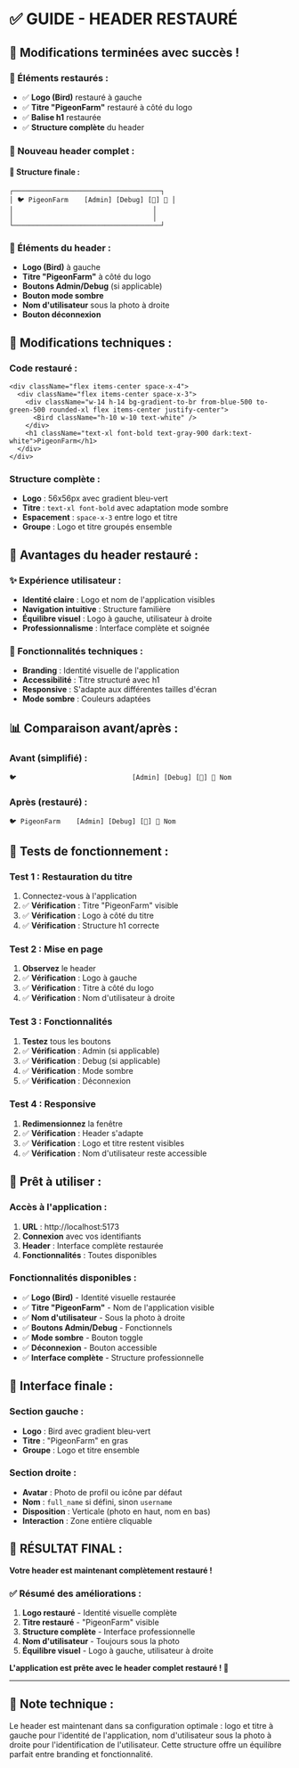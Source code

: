 # ✅ **GUIDE - HEADER RESTAURÉ**

## 🎉 **Modifications terminées avec succès !**

### **🔄 Éléments restaurés :**
- ✅ **Logo (Bird)** restauré à gauche
- ✅ **Titre "PigeonFarm"** restauré à côté du logo
- ✅ **Balise h1** restaurée
- ✅ **Structure complète** du header

### **🎨 Nouveau header complet :**

#### **🔧 Structure finale :**
```
┌─────────────────────────────────────┐
│ 🐦 PigeonFarm    [Admin] [Debug] [🌙] 👤 │
│                                   │
│                                   │
└─────────────────────────────────────┘
```

### **📐 Éléments du header :**
- **Logo (Bird)** à gauche
- **Titre "PigeonFarm"** à côté du logo
- **Boutons Admin/Debug** (si applicable)
- **Bouton mode sombre**
- **Nom d'utilisateur** sous la photo à droite
- **Bouton déconnexion**

## 🔧 **Modifications techniques :**

### **Code restauré :**
```tsx
<div className="flex items-center space-x-4">
  <div className="flex items-center space-x-3">
    <div className="w-14 h-14 bg-gradient-to-br from-blue-500 to-green-500 rounded-xl flex items-center justify-center">
      <Bird className="h-10 w-10 text-white" />
    </div>
    <h1 className="text-xl font-bold text-gray-900 dark:text-white">PigeonFarm</h1>
  </div>
</div>
```

### **Structure complète :**
- **Logo** : 56x56px avec gradient bleu-vert
- **Titre** : `text-xl font-bold` avec adaptation mode sombre
- **Espacement** : `space-x-3` entre logo et titre
- **Groupe** : Logo et titre groupés ensemble

## 🎯 **Avantages du header restauré :**

### **✨ Expérience utilisateur :**
- **Identité claire** : Logo et nom de l'application visibles
- **Navigation intuitive** : Structure familière
- **Équilibre visuel** : Logo à gauche, utilisateur à droite
- **Professionnalisme** : Interface complète et soignée

### **🔧 Fonctionnalités techniques :**
- **Branding** : Identité visuelle de l'application
- **Accessibilité** : Titre structuré avec h1
- **Responsive** : S'adapte aux différentes tailles d'écran
- **Mode sombre** : Couleurs adaptées

## 📊 **Comparaison avant/après :**

### **Avant (simplifié) :**
```
🐦                             [Admin] [Debug] [🌙] 👤 Nom
```

### **Après (restauré) :**
```
🐦 PigeonFarm    [Admin] [Debug] [🌙] 👤 Nom
```

## 🧪 **Tests de fonctionnement :**

### **Test 1 : Restauration du titre**
1. Connectez-vous à l'application
2. ✅ **Vérification** : Titre "PigeonFarm" visible
3. ✅ **Vérification** : Logo à côté du titre
4. ✅ **Vérification** : Structure h1 correcte

### **Test 2 : Mise en page**
1. **Observez** le header
2. ✅ **Vérification** : Logo à gauche
3. ✅ **Vérification** : Titre à côté du logo
4. ✅ **Vérification** : Nom d'utilisateur à droite

### **Test 3 : Fonctionnalités**
1. **Testez** tous les boutons
2. ✅ **Vérification** : Admin (si applicable)
3. ✅ **Vérification** : Debug (si applicable)
4. ✅ **Vérification** : Mode sombre
5. ✅ **Vérification** : Déconnexion

### **Test 4 : Responsive**
1. **Redimensionnez** la fenêtre
2. ✅ **Vérification** : Header s'adapte
3. ✅ **Vérification** : Logo et titre restent visibles
4. ✅ **Vérification** : Nom d'utilisateur reste accessible

## 🚀 **Prêt à utiliser :**

### **Accès à l'application :**
1. **URL** : http://localhost:5173
2. **Connexion** avec vos identifiants
3. **Header** : Interface complète restaurée
4. **Fonctionnalités** : Toutes disponibles

### **Fonctionnalités disponibles :**
- ✅ **Logo (Bird)** - Identité visuelle restaurée
- ✅ **Titre "PigeonFarm"** - Nom de l'application visible
- ✅ **Nom d'utilisateur** - Sous la photo à droite
- ✅ **Boutons Admin/Debug** - Fonctionnels
- ✅ **Mode sombre** - Bouton toggle
- ✅ **Déconnexion** - Bouton accessible
- ✅ **Interface complète** - Structure professionnelle

## 📱 **Interface finale :**

### **Section gauche :**
- **Logo** : Bird avec gradient bleu-vert
- **Titre** : "PigeonFarm" en gras
- **Groupe** : Logo et titre ensemble

### **Section droite :**
- **Avatar** : Photo de profil ou icône par défaut
- **Nom** : `full_name` si défini, sinon `username`
- **Disposition** : Verticale (photo en haut, nom en bas)
- **Interaction** : Zone entière cliquable

## 🎊 **RÉSULTAT FINAL :**

**Votre header est maintenant complètement restauré !**

### **✅ Résumé des améliorations :**
1. **Logo restauré** - Identité visuelle complète
2. **Titre restauré** - "PigeonFarm" visible
3. **Structure complète** - Interface professionnelle
4. **Nom d'utilisateur** - Toujours sous la photo
5. **Équilibre visuel** - Logo à gauche, utilisateur à droite

**L'application est prête avec le header complet restauré ! 🚀**

---

## 📝 **Note technique :**

Le header est maintenant dans sa configuration optimale : logo et titre à gauche pour l'identité de l'application, nom d'utilisateur sous la photo à droite pour l'identification de l'utilisateur. Cette structure offre un équilibre parfait entre branding et fonctionnalité.
